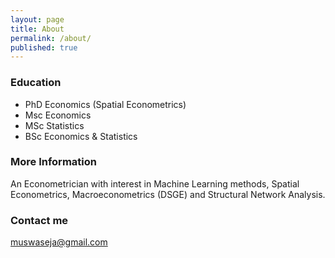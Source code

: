 ```yaml
---
layout: page
title: About
permalink: /about/
published: true
---
```


### Education

* PhD Economics (Spatial Econometrics)
* Msc Economics
* MSc Statistics
* BSc Economics & Statistics

### More Information

An Econometrician with interest in Machine Learning methods, Spatial Econometrics, Macroeconometrics (DSGE) and Structural Network Analysis.

### Contact me

[muswaseja@gmail.com](mailto:muswaseja@gmail.com)
